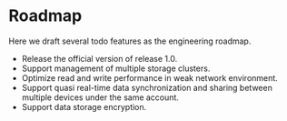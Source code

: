 # Roadmap

Here we draft several todo features as the engineering roadmap. 

- Release the official version of release 1.0.
- Support management of multiple storage clusters.
- Optimize read and write performance in weak network environment.
- Support quasi real-time data synchronization and sharing between multiple devices under the same account.
- Support data storage encryption.
